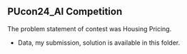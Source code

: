 ## PUcon24_AI Competition
The problem statement of contest was Housing Pricing.

- Data, my submission, solution is available in this folder.